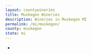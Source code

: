 ```yaml
---
layout: countywineries
title: Muskegon Wineries
description: Wineries in Muskegon MI
permalink: /mi/muskegon/
county: muskegon
state: mi
---
```

-
